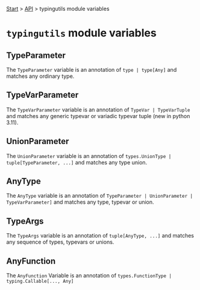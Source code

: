 [Start](/README.md) > [API](/docs/api.md) > typingutils module variables
# `typingutils` module variables

## TypeParameter

The `TypeParameter` variable is an annotation of `type | type[Any]` and matches any ordinary type.

## TypeVarParameter

The `TypeVarParameter` variable is an annotation of `TypeVar | TypeVarTuple` and matches any generic typevar or variadic typevar tuple (new in python 3.11).

## UnionParameter

The `UnionParameter` variable is an annotation of `types.UnionType | tuple[TypeParameter, ...]` and matches any type union.

## AnyType

The `AnyType` variable is an annotation of `TypeParameter | UnionParameter | TypeVarParameter]` and matches any type, typevar or union.

## TypeArgs

The `TypeArgs` variable is an annotation of `tuple[AnyType, ...]` and matches any sequence of types, typevars or unions.

## AnyFunction

The `AnyFunction` Variable is an annotation of `types.FunctionType | typing.Callable[..., Any]`